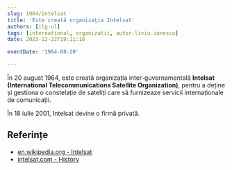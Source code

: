 ```yaml
---
slug: 1964/intelsat
title: 'Este creată organizația Intelsat'
authors: [ilg-ul]
tags: [international, organizatii, autor:liviu.ionescu]
date: 2023-12-22T19:11:18

eventDate: '1964-08-20'

---
```


În 20 august 1964, este creată organizația inter-guvernamentală **Intelsat (International Telecommunications Satellite Organization)**,
pentru a deține și gestiona o constelație de sateliți
care să furnizeaze servicii internaționale de comunicații.

<!-- truncate -->

În 18 iulie 2001, Intelsat devine o firmă privată.

## Referințe

- [en.wikipedia.org - Intelsat](https://en.wikipedia.org/wiki/Intelsat)
- [intelsat.com - History](https://www.intelsat.com/intelsat-history/)
